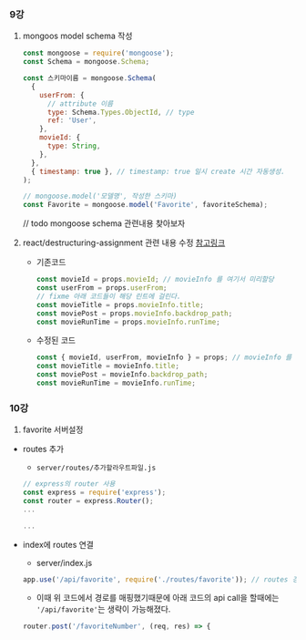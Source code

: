 ### 9강

1. mongoos model schema 작성

   ```js
   const mongoose = require('mongoose');
   const Schema = mongoose.Schema;

   const 스키마이름 = mongoose.Schema(
     {
       userFrom: {
         // attribute 이름
         type: Schema.Types.ObjectId, // type
         ref: 'User',
       },
       movieId: {
         type: String,
       },
     },
     { timestamp: true }, // timestamp: true 일시 create 시간 자동생성.
   );

   // mongoose.model('모델명', 작성한 스키마)
   const Favorite = mongoose.model('Favorite', favoriteSchema);
   ```

   // todo mongoose schema 관련내용 찾아보자

2. react/destructuring-assignment 관련 내용 수정 [참고링크](https://github.com/yannickcr/eslint-plugin-react/blob/master/docs/rules/destructuring-assignment.md)

   - 기존코드

     ```js
     const movieId = props.movieId; // movieInfo 를 여기서 미리할당
     const userFrom = props.userFrom;
     // fixme 아래 코드들이 해당 린트에 걸린다.
     const movieTitle = props.movieInfo.title;
     const moviePost = props.movieInfo.backdrop_path;
     const movieRunTime = props.movieInfo.runTime;
     ```

   - 수정된 코드

     ```js
     const { movieId, userFrom, movieInfo } = props; // movieInfo 를 여기서 미리할당 받아서 lint를 통과시킨다.
     const movieTitle = movieInfo.title;
     const moviePost = movieInfo.backdrop_path;
     const movieRunTime = movieInfo.runTime;
     ```

### 10강

1. favorite 서버설정

- routes 추가

  - `server/routes/추가할라우트파일.js`

  ```js
  // express의 router 사용
  const express = require('express');
  const router = express.Router();
  ...

  ...
  ```

- index에 routes 연결

  - server/index.js

  ```js
  app.use('/api/favorite', require('./routes/favorite')); // routes 경로를 매칭시켜준다
  ```

  - 이때 위 코드에서 경로를 매핑했기때문에 아래 코드의 api call을 할때에는 `'/api/favorite'`는 생략이 가능해졌다.

  ```js
  router.post('/favoriteNumber', (req, res) => {
  ```
